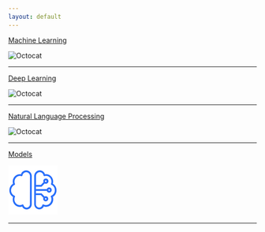 ```yaml
---
layout: default
---
```


[Machine Learning](./MachineLearning.html)

![Octocat](https://github.githubassets.com/images/icons/emoji/octocat.png)

* * *

[Deep Learning](./DeepLearning.html)

![Octocat](https://github.githubassets.com/images/icons/emoji/octocat.png)

* * *

[Natural Language Processing](./NaturalLanguageProcessing.html)

![Octocat](https://github.githubassets.com/images/icons/emoji/octocat.png)

* * *
[Models](./Models.html)

![Models](./images/MLmodels.png)


* * *
